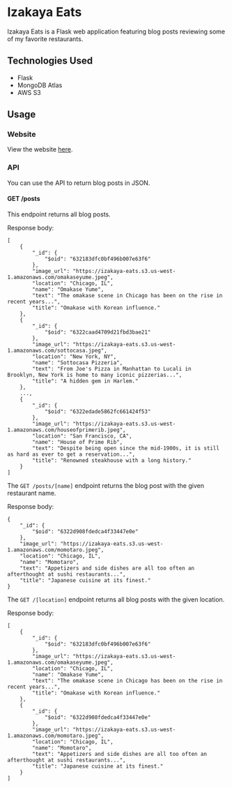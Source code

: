 # Izakaya Eats
Izakaya Eats is a Flask web application featuring blog posts reviewing some of my favorite restaurants.

## Technologies Used
- Flask
- MongoDB Atlas
- AWS S3

## Usage
### Website
View the website [here](https://izakaya-eats.herokuapp.com/).

### API
You can use the API to return blog posts in JSON.

#### GET /posts
This endpoint returns all blog posts.

Response body:
```
[
    {
        "_id": {
            "$oid": "632183dfc0bf496b007e63f6"
        },
        "image_url": "https://izakaya-eats.s3.us-west-1.amazonaws.com/omakaseyume.jpeg",
        "location": "Chicago, IL",
        "name": "Omakase Yume",
        "text": "The omakase scene in Chicago has been on the rise in recent years...",
        "title": "Omakase with Korean influence."
    },
    {
        "_id": {
            "$oid": "6322caad4709d21fbd3bae21"
        },
        "image_url": "https://izakaya-eats.s3.us-west-1.amazonaws.com/sottocasa.jpeg",
        "location": "New York, NY",
        "name": "Sottocasa Pizzeria",
        "text": "From Joe's Pizza in Manhattan to Lucali in Brooklyn, New York is home to many iconic pizzerias...",
        "title": "A hidden gem in Harlem."
    }, 
    ...,
    {
        "_id": {
            "$oid": "6322edade5862fc661424f53"
        },
        "image_url": "https://izakaya-eats.s3.us-west-1.amazonaws.com/houseofprimerib.jpeg",
        "location": "San Francisco, CA",
        "name": "House of Prime Rib",
        "text": "Despite being open since the mid-1900s, it is still as hard as ever to get a reservation...",
        "title": "Renowned steakhouse with a long history."
    }
]
```

The `GET /posts/[name]` endpoint returns the blog post with the given restaurant name.

Response body:
```
{
    "_id": {
        "$oid": "6322d908fdedca4f33447e0e"
    },
    "image_url": "https://izakaya-eats.s3.us-west-1.amazonaws.com/momotaro.jpeg",
    "location": "Chicago, IL",
    "name": "Momotaro",
    "text": "Appetizers and side dishes are all too often an afterthought at sushi restaurants...",
    "title": "Japanese cuisine at its finest."
}
```

The `GET /[location]` endpoint returns all blog posts with the given location.

Response body:
```
[
    {
        "_id": {
            "$oid": "632183dfc0bf496b007e63f6"
        },
        "image_url": "https://izakaya-eats.s3.us-west-1.amazonaws.com/omakaseyume.jpeg",
        "location": "Chicago, IL",
        "name": "Omakase Yume",
        "text": "The omakase scene in Chicago has been on the rise in recent years...",
        "title": "Omakase with Korean influence."
    },
    {
        "_id": {
            "$oid": "6322d908fdedca4f33447e0e"
        },
        "image_url": "https://izakaya-eats.s3.us-west-1.amazonaws.com/momotaro.jpeg",
        "location": "Chicago, IL",
        "name": "Momotaro",
        "text": "Appetizers and side dishes are all too often an afterthought at sushi restaurants...",
        "title": "Japanese cuisine at its finest."
    }
]
```
